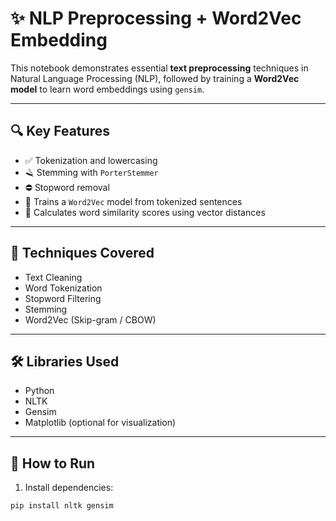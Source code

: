 # ✨ NLP Preprocessing + Word2Vec Embedding

This notebook demonstrates essential **text preprocessing** techniques in Natural Language Processing (NLP), followed by training a **Word2Vec model** to learn word embeddings using `gensim`.

---

## 🔍 Key Features

- ✅ Tokenization and lowercasing
- 🪒 Stemming with `PorterStemmer`
- ⛔ Stopword removal
- 🧠 Trains a `Word2Vec` model from tokenized sentences
- 🔗 Calculates word similarity scores using vector distances

---

## 🧠 Techniques Covered

- Text Cleaning  
- Word Tokenization  
- Stopword Filtering  
- Stemming  
- Word2Vec (Skip-gram / CBOW)

---

## 🛠 Libraries Used

- Python  
- NLTK  
- Gensim  
- Matplotlib (optional for visualization)

---

## 🚀 How to Run

1. Install dependencies:
```bash
pip install nltk gensim
